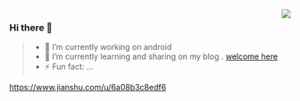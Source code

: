 <img align="right" src="https://github-readme-stats.vercel.app/api?username=alguojian&show_icons=true&icon_color=CE1D2D&text_color=718096&bg_color=ffffff&hide_title=true" />


### Hi there 👋

> - 🔭 I’m currently working on android 
> - 🌱 I’m currently learning and sharing on my blog .  [welcome here](https://www.jianshu.com/u/6a08b3c8edf6)
> - ⚡ Fun fact: ...




<!--
**alguojian/alguojian** is a ✨ _special_ ✨ repository because its `README.md` (this file) appears on your GitHub profile.

Here are some ideas to get you started:

- 🔭 I’m currently working on ...
- 🌱 I’m currently learning ...
- 👯 I’m looking to collaborate on ...
- 🤔 I’m looking for help with ...
- 💬 Ask me about ...
- 📫 How to reach me: ...
- 😄 Pronouns: ...
- ⚡ Fun fact: ...
-->
https://www.jianshu.com/u/6a08b3c8edf6
